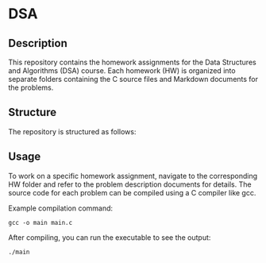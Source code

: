 # DSA

## Description
This repository contains the homework assignments for the Data Structures and Algorithms (DSA) course. Each homework (HW) is organized into separate folders containing the C source files and Markdown documents for the problems.

## Structure
The repository is structured as follows:




## Usage
To work on a specific homework assignment, navigate to the corresponding HW folder and refer to the problem description documents for details. The source code for each problem can be compiled using a C compiler like gcc.

Example compilation command:
```
gcc -o main main.c
```

After compiling, you can run the executable to see the output:
```
./main
```